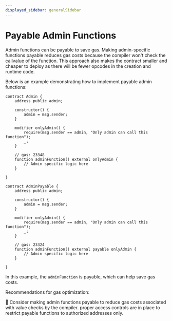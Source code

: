```yaml
---
displayed_sidebar: generalSidebar
---
```


# Payable Admin Functions

Admin functions can be payable to save gas. Making admin-specific functions payable reduces gas costs because the compiler won't check the callvalue of the function. This approach also makes the contract smaller and cheaper to deploy as there will be fewer opcodes in the creation and runtime code.

Below is an example demonstrating how to implement payable admin functions:

```solidity
contract Admin {
    address public admin;

    constructor() {
        admin = msg.sender;
    }

    modifier onlyAdmin() {
        require(msg.sender == admin, "Only admin can call this function");
        _;
    }

    // gas: 23348
    function adminFunction() external onlyAdmin {
        // Admin specific logic here
    }

}

contract AdminPayable {
    address public admin;

    constructor() {
        admin = msg.sender;
    }

    modifier onlyAdmin() {
        require(msg.sender == admin, "Only admin can call this function");
        _;
    }

    // gas: 23324
    function adminFunction() external payable onlyAdmin {
        // Admin specific logic here
    }

}

```

In this example, the `adminFunction` is payable, which can help save gas costs.

Recommendations for gas optimization:

🌟 Consider making admin functions payable to reduce gas costs associated with value checks by the compiler.
proper access controls are in place to restrict payable functions to authorized addresses only.
